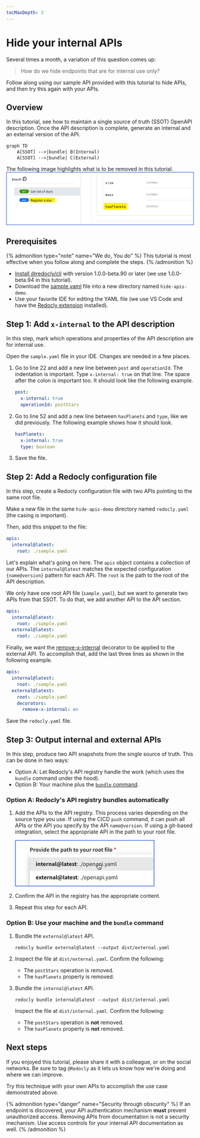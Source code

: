 ```yaml
---
tocMaxDepth: 3
---
```


# Hide your internal APIs

Several times a month, a variation of this question comes up:

> How do we hide endpoints that are for internal use only?

Follow along using our sample API provided with this tutorial to hide APIs, and then try this again with your APIs.

## Overview

In this tutorial, see how to maintain a single source of truth (SSOT) OpenAPI description.
Once the API description is complete, generate an internal and an external version of the API.

```mermaid
graph TD
    A[SSOT] -->|bundle| B(Internal)
    A[SSOT] -->|bundle| C(External)
```

The following image highlights what is to be removed in this tutorial.
![what needs to be hidden](./images/hide-internal-apis-problem.png)

## Prerequisites

{% admonition type="note" name="We do, You do" %}
This tutorial is most effective when you follow along and complete the steps.
{% /admonition %}

- [Install @redocly/cli](../installation.md) with version 1.0.0-beta.90 or later (we use 1.0.0-beta.94 in this tutorial).
- Download the [sample.yaml](https://gist.github.com/adamaltman/ee07bf94a967926ee0e54bcd56fdcdfb) file into a new directory named `hide-apis-demo`.
- Use your favorite IDE for editing the YAML file (we use VS Code and have the [Redocly extension](../../redocly-openapi/index.md) installed).

## Step 1: Add `x-internal` to the API description

In this step, mark which operations and properties of the API description are for internal use.

Open the `sample.yaml` file in your IDE. Changes are needed in a few places.

1. Go to line 22 and add a new line between `post` and `operationId`.
   The indentation is important.
   Type `x-internal: true` on that line.
   The space after the colon is important too.
   It should look like the following example.
   ```yaml
   post:
     x-internal: true
     operationId: postStars
   ```
1. Go to line 52 and add a new line between `hasPlanets` and `type`, like we did previously. The following example shows how it should look.
   ```yaml
   hasPlanets:
     x-internal: true
     type: boolean
   ```
1. Save the file.

## Step 2: Add a Redocly configuration file

In this step, create a Redocly configuration file with two APIs pointing to the same root file.

Make a new file in the same `hide-apis-demo` directory named `redocly.yaml` (the casing is important).

Then, add this snippet to the file:

```yaml
apis:
  internal@latest:
    root: ./sample.yaml
```

Let's explain what's going on here.
The `apis` object contains a collection of our APIs.
The `internal@latest` matches the expected configuration `{name@version}` pattern for each API.
The `root` is the path to the root of the API description.

We only have one root API file (`sample.yaml`), but we want to generate two APIs from that SSOT.
To do that, we add another API to the API section.

```yaml
apis:
  internal@latest:
    root: ./sample.yaml
  external@latest:
    root: ./sample.yaml
```

Finally, we want the [remove-x-internal](../decorators/remove-x-internal.md) decorator to be applied to the external API.
To accomplish that, add the last three lines as shown in the following example.

```yaml
apis:
  internal@latest:
    root: ./sample.yaml
  external@latest:
    root: ./sample.yaml
    decorators:
      remove-x-internal: on
```

Save the `redocly.yaml` file.

## Step 3: Output internal and external APIs

In this step, produce two API snapshots from the single source of truth.
This can be done in two ways:

- Option A: Let Redocly's API registry handle the work (which uses the `bundle` command under the hood).
- Option B: Your machine plus the [`bundle` command](../commands/bundle.md).

### Option A: Redocly's API registry bundles automatically

1. Add the APIs to the API registry.
   This process varies depending on the source type you use.
   If using the CICD `push` command, it can push all APIs or the API you specify by the API `name@version`.
   If using a git-based integration, select the appropriate API in the path to your root file.

   ![path to root file](./images/hide-apis-path-to-root-file.png)

1. Confirm the API in the registry has the appropriate content.

1. Repeat this step for each API.

### Option B: Use your machine and the `bundle` command

1. Bundle the `external@latest` API.
   ```shell
   redocly bundle external@latest --output dist/external.yaml
   ```
1. Inspect the file at `dist/external.yaml`.
   Confirm the following:
   - The `postStars` operation is removed.
   - The `hasPlanets` property is removed.
1. Bundle the `internal@latest` API.

   ```shell
   redocly bundle internal@latest --output dist/internal.yaml
   ```

   Inspect the file at `dist/internal.yaml`.
   Confirm the following:

   - The `postStars` operation is **not** removed.
   - The `hasPlanets` property is **not** removed.

## Next steps

If you enjoyed this tutorial, please share it with a colleague, or on the social networks.
Be sure to tag `@Redocly` as it lets us know how we're doing and where we can improve.

Try this technique with your own APIs to accomplish the use case demonstrated above.

{% admonition type="danger" name="Security through obscurity" %}
If an endpoint is discovered, your API authentication mechanism **must** prevent unauthorized access.
Removing APIs from documentation is not a security mechanism. Use access controls for your internal API documentation as well.
{% /admonition %}
